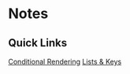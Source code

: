 # Notes

## Quick Links
[Conditional Rendering](https://reactjs.org/docs/conditional-rendering.html)
[Lists & Keys](https://reactjs.org/docs/lists-and-keys.html)

## 